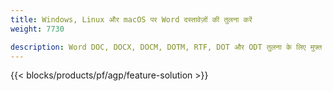 ```yaml
---
title: Windows, Linux और macOS पर Word दस्तावेज़ों की तुलना करें 
weight: 7730

description: Word DOC, DOCX, DOCM, DOTM, RTF, DOT और ODT तुलना के लिए मुफ्त ऐप और एपीआई
---
```


{{< blocks/products/pf/agp/feature-solution >}} 

